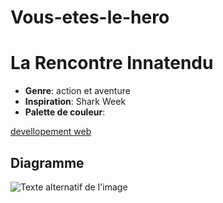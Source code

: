 # Vous-etes-le-hero
# La Rencontre Innatendu

- **Genre**: action et aventure
- **Inspiration**: Shark Week
- **Palette de couleur**:

[devellopement web](desjardins_jolyanne_PS1_582-324MO/index.html)
## Diagramme

![Texte alternatif de l'image](desjardins_jolyanne_PS1_582-324MO/assets/desjardins_jolyanne_PS1_582-324MO.drawio.png)
